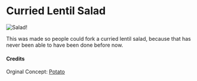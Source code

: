 # Curried Lentil Salad

![Salad!](https://imagesvc.meredithcorp.io/v3/mm/image?url=https%3A%2F%2Fimages.media-allrecipes.com%2Fuserphotos%2F996324.jpg&w=596&h=596&c=sc&poi=face&q=85)

This was made so people could fork a curried lentil salad, because that has never been able to have been done before now.


#### Credits
Orginal Concept: [Potato](https://github.com/drtshock/Potato)
